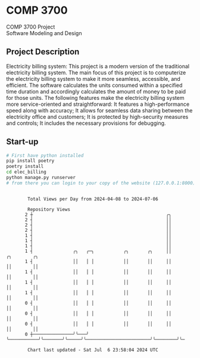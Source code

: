 # COMP 3700
COMP 3700 Project  
Software Modeling and Design
## Project Description
Electricity billing system: This project is a modern version of the traditional electricity billing system. The main focus of this project is to computerize the electricity billing system to make it more seamless, accessible, and efficient. The software calculates the units consumed within a specified time duration and accordingly calculates the amount of money to be paid for those units. The following features make the electricity billing system more service-oriented and straightforward: It features a high-performance speed along with accuracy; It allows for seamless data sharing between the electricity office and customers; It is protected by high-security measures and controls; It includes the necessary provisions for debugging.

## Start-up
```bash
# First have python installed
pip install poetry
poetry install
cd elec_billing
python manage.py runserver
# from there you can login to your copy of the website (127.0.0.1:8000), default creds are admin/admin
```

```

        Total Views per Day from 2024-04-08 to 2024-07-06

        Repository Views
       2 ┼                                                  ╭╮
       2 ┤                                                  ││
       2 ┤                                                  ││
       2 ┤                                                  ││
       1 ┤                                                  ││
       1 ┤                                                  ││
       1 ┤                                                  ││
       1 ┤               ╭╮   ╭─╮           ╭╮       ╭╮     ││                        ╭╮        ╭╮
       1 ┤               ││   │ │           ││       ││     ││                        ││        ││
       1 ┤               ││   │ │           ││       ││     ││                        ││        ││
       1 ┤               ││   │ │           ││       ││     ││                        ││        ││
       1 ┤               ││   │ │           ││       ││     ││                        ││        ││
       0 ┤               ││   │ │           ││       ││     ││                        ││        ││
       0 ┤               ││   │ │           ││       ││     ││                        ││        ││
       0 ┤               ││   │ │           ││       ││     ││                        ││        ││
       0 ┼───────────────╯╰───╯ ╰───────────╯╰───────╯╰─────╯╰────────────────────────╯╰────────╯╰─

        Chart last updated - Sat Jul  6 23:58:04 2024 UTC
        
```
